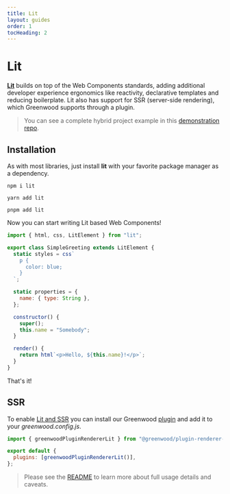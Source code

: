 ```yaml
---
title: Lit
layout: guides
order: 1
tocHeading: 2
---
```


# Lit

[**Lit**](https://lit.dev/) builds on top of the Web Components standards, adding additional developer experience ergonomics like reactivity, declarative templates and reducing boilerplate. Lit also has support for SSR (server-side rendering), which Greenwood supports through a plugin.

> You can see a complete hybrid project example in this [demonstration repo](https://github.com/thescientist13/greenwood-lit-ssr).

## Installation

As with most libraries, just install **lit** with your favorite package manager as a dependency.

<!-- prettier-ignore-start -->
<app-ctc-block variant="runners">

  ```shell
  npm i lit
  ```

  ```shell
  yarn add lit
  ```

  ```shell
  pnpm add lit
  ```

</app-ctc-block>

<!-- prettier-ignore-end -->

Now you can start writing Lit based Web Components!

<!-- prettier-ignore-start -->
<app-ctc-block variant="snippet" heading="src/components/greeting.js">

  ```js
  import { html, css, LitElement } from "lit";

  export class SimpleGreeting extends LitElement {
    static styles = css`
      p {
        color: blue;
      }
    `;

    static properties = {
      name: { type: String },
    };

    constructor() {
      super();
      this.name = "Somebody";
    }

    render() {
      return html`<p>Hello, ${this.name}!</p>`;
    }
  }
  ```

</app-ctc-block>

<!-- prettier-ignore-end -->

That's it!

## SSR

To enable [Lit and SSR](https://lit.dev/docs/ssr/overview/) you can install our Greenwood [plugin](https://github.com/ProjectEvergreen/greenwood/tree/master/packages/plugin-renderer-lit) and add it to your _greenwood.config.js_.

```js
import { greenwoodPluginRendererLit } from "@greenwood/plugin-renderer-lit";

export default {
  plugins: [greenwoodPluginRendererLit()],
};
```

> Please see the [README](https://github.com/ProjectEvergreen/greenwood/blob/master/packages/plugin-renderer-lit/README.md) to learn more about full usage details and caveats.
